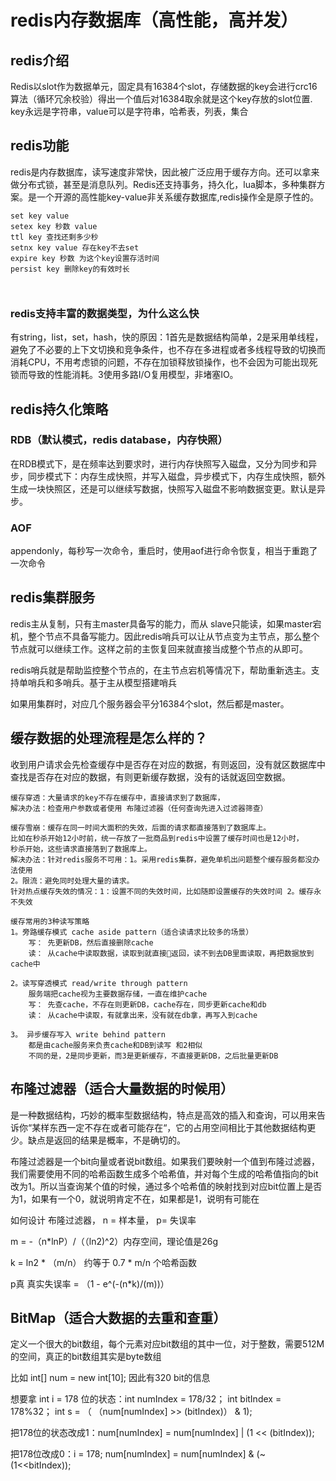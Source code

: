 # redis内存数据库（高性能，高并发）

## redis介绍

Redis以slot作为数据单元，固定具有16384个slot，存储数据的key会进行crc16算法（循环冗余校验）得出一个值后对16384取余就是这个key存放的slot位置. key永远是字符串，value可以是字符串，哈希表，列表，集合

## redis功能

redis是内存数据库，读写速度非常快，因此被广泛应用于缓存方向。还可以拿来做分布式锁，甚至是消息队列。Redis还支持事务，持久化，lua脚本，多种集群方案。是一个开源的高性能key-value非关系缓存数据库,redis操作全是原子性的。

```text
set key value
setex key 秒数 value
ttl key 查找还剩多少秒
setnx key value 存在key不去set
expire key 秒数 为这个key设置存活时间
persist key 删除key的有效时长



```

### redis支持丰富的数据类型，为什么这么快

有string，list，set，hash，快的原因：1首先是数据结构简单，2是采用单线程，避免了不必要的上下文切换和竞争条件，也不存在多进程或者多线程导致的切换而消耗CPU，不用考虑锁的问题，不存在加锁释放锁操作，也不会因为可能出现死锁而导致的性能消耗。3使用多路I/O复用模型，非堵塞IO。

## redis持久化策略

### RDB（默认模式，redis database，内存快照）

在RDB模式下，是在频率达到要求时，进行内存快照写入磁盘，又分为同步和异步，同步模式下：内存生成快照，并写入磁盘，异步模式下，内存生成快照，额外生成一块快照区，还是可以继续写数据，快照写入磁盘不影响数据变更。默认是异步。

### AOF

appendonly，每秒写一次命令，重启时，使用aof进行命令恢复，相当于重跑了一次命令



## redis集群服务

redis主从复制，只有主master具备写的能力，而从 slave只能读，如果master宕机，整个节点不具备写能力。因此redis哨兵可以让从节点变为主节点，那么整个节点就可以继续工作。这样之前的主恢复回来就直接当成整个节点的从即可。

redis哨兵就是帮助监控整个节点的，在主节点宕机等情况下，帮助重新选主。支持单哨兵和多哨兵。基于主从模型搭建哨兵



如果用集群时，对应几个服务器会平分16384个slot，然后都是master。

## 缓存数据的处理流程是怎么样的？

收到用户请求会先检查缓存中是否存在对应的数据，有则返回，没有就区数据库中查找是否存在对应的数据，有则更新缓存数据，没有的话就返回空数据。



```text
缓存穿透：大量请求的key不存在缓存中，直接请求到了数据库，
解决办法：检查用户参数或者使用 布隆过滤器（任何查询先进入过滤器筛查）

缓存雪崩：缓存在同一时间大面积的失效，后面的请求都直接落到了数据库上。
比如在秒杀开始12小时前，统一存放了一批商品到redis中设置了缓存时间也是12小时，
秒杀开始，这些请求直接落到了数据库上。
解决办法：针对redis服务不可用：1。采用redis集群，避免单机出问题整个缓存服务都没办法使用
2。限流：避免同时处理大量的请求。
针对热点缓存失效的情况：1：设置不同的失效时间，比如随即设置缓存的失效时间 2。缓存永不失效

缓存常用的3种读写策略
1。旁路缓存模式 cache aside pattern（适合读请求比较多的场景）
    写： 先更新DB，然后直接删除cache
    读： 从cache中读取数据，读取到就直接返回，读不到去DB里面读取，再把数据放到cache中
    
2。读写穿透模式 read/write through pattern
    服务端把cache视为主要数据存储，一直在维护cache
    写： 先查cache，不存在则更新DB，cache存在，同步更新cache和db
    读： 从cache中读取，有就拿出来，没有就在db拿，再写入到cache

3。 异步缓存写入 write behind pattern
    都是由cache服务来负责cache和DB到读写 和2相似
    不同的是，2是同步更新，而3是更新缓存，不直接更新DB，之后批量更新DB
```

## 布隆过滤器（适合大量数据的时候用）

是一种数据结构，巧妙的概率型数据结构，特点是高效的插入和查询，可以用来告诉你“某样东西一定不存在或者可能存在“，它的占用空间相比于其他数据结构更少。缺点是返回的结果是概率，不是确切的。

布隆过滤器是一个bit向量或者说bit数组。如果我们要映射一个值到布隆过滤器，我们需要使用不同的哈希函数生成多个哈希值，并对每个生成的哈希值指向的bit改为1。所以当查询某个值的时候，通过多个哈希值的映射找到对应bit位置上是否为1，如果有一个0，就说明肯定不在，如果都是1，说明有可能在

如何设计 布隆过滤器， n = 样本量， p= 失误率

m = -（n\*lnP）/（（ln2\)^2）内存空间，理论值是26g

k = ln2 \* （m/n） 约等于 0.7 \* m/n 个哈希函数

p真 真实失误率 = （1 - e^\(-\(n\*k\)/\(m\)\)）



## BitMap（适合大数据的去重和查重）

定义一个很大的bit数组，每个元素对应bit数组的其中一位，对于整数，需要512M的空间，真正的bit数组其实是byte数组

比如 int\[\] num = new int\[10\]; 因此有320 bit的信息

想要拿 int i = 178 位的状态：int numIndex = 178/32； int bitIndex = 178%32； int s = （   （num\[numIndex\] &gt;&gt; \(bitIndex\)） & 1\);

把178位的状态改成1：num\[numIndex\] = num\[numIndex\] \| \(1 &lt;&lt; \(bitIndex\)\);

把178位改成0：i = 178; num\[numIndex\] = num\[numIndex\] & \(~ \(1&lt;&lt;bitIndex\)\); 



